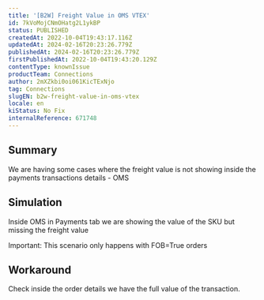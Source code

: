 ```yaml
---
title: '[B2W] Freight Value in OMS VTEX'
id: 7kVoMojCNmOHatg2L1ykBP
status: PUBLISHED
createdAt: 2022-10-04T19:43:17.116Z
updatedAt: 2024-02-16T20:23:26.779Z
publishedAt: 2024-02-16T20:23:26.779Z
firstPublishedAt: 2022-10-04T19:43:20.129Z
contentType: knownIssue
productTeam: Connections
author: 2mXZkbi0oi061KicTExNjo
tag: Connections
slugEN: b2w-freight-value-in-oms-vtex
locale: en
kiStatus: No Fix
internalReference: 671748
---
```


## Summary


We are having some cases where the freight value is not showing inside the payments transactions details - OMS



## Simulation


Inside OMS in Payments tab we are showing the value of the SKU but missing the freight value

Important: This scenario only happens with FOB=True orders



## Workaround


Check inside the order details we have the full value of the transaction.

